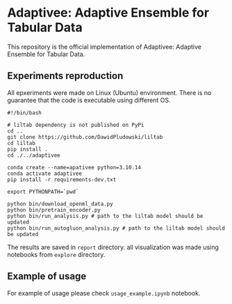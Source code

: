 # Adaptivee: Adaptive Ensemble for Tabular Data

This repository is the official implementation of Adaptivee: Adaptive Ensemble for Tabular Data.

## Experiments reproduction

All epxeriments were made on Linux (Ubuntu) environment. There is no guarantee that the code is executable using different OS.

```{bash}
#!/bin/bash

# liltab dependency is not published on PyPi 
cd ..
git clone https://github.com/DawidPludowski/liltab
cd liltab
pip install .
cd ./../adaptivee

conda create --name=apativee python=3.10.14
conda activate adaptivee
pip install -r requirements-dev.txt

export PYTHONPATH=`pwd`

python bin/download_openml_data.py
python bin/pretrain_encoder.py
python bin/run_analysis.py # path to the liltab model should be updated
python bin/run_autogluon_analysis.py # path to the liltab model should be updated
```

The results are saved in `report` directory. all visualization was made using notebooks from `explore` directory.

## Example of usage

For example of usage please check `usage_example.ipynb` notebook.

